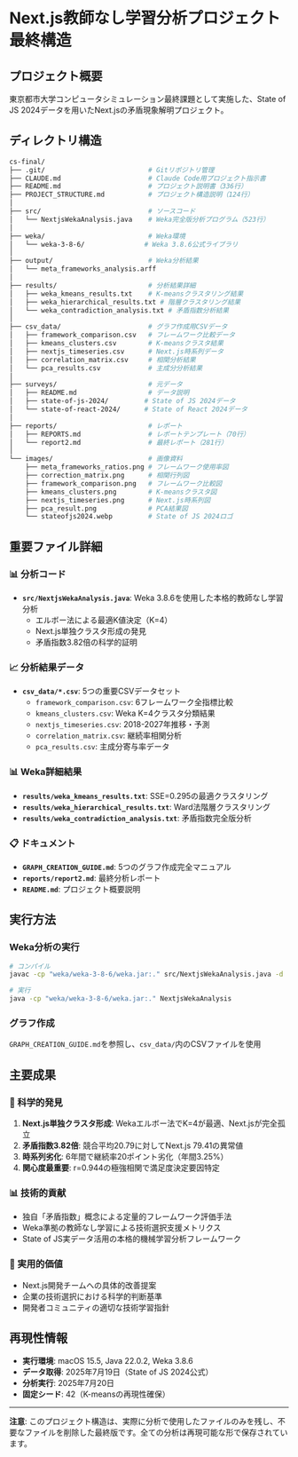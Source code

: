 # Next.js教師なし学習分析プロジェクト 最終構造

## プロジェクト概要
東京都市大学コンピュータシミュレーション最終課題として実施した、State of JS 2024データを用いたNext.jsの矛盾現象解明プロジェクト。

## ディレクトリ構造

```bash
cs-final/
├── .git/                          # Gitリポジトリ管理
├── CLAUDE.md                      # Claude Code用プロジェクト指示書
├── README.md                      # プロジェクト説明書（336行）
├── PROJECT_STRUCTURE.md           # プロジェクト構造説明（124行）
│
├── src/                           # ソースコード
│   └── NextjsWekaAnalysis.java    # Weka完全版分析プログラム（523行）
│
├── weka/                          # Weka環境
│   └── weka-3-8-6/               # Weka 3.8.6公式ライブラリ
│
├── output/                        # Weka分析結果
│   └── meta_frameworks_analysis.arff
│
├── results/                       # 分析結果詳細
│   ├── weka_kmeans_results.txt    # K-meansクラスタリング結果
│   ├── weka_hierarchical_results.txt # 階層クラスタリング結果
│   └── weka_contradiction_analysis.txt # 矛盾指数分析結果
│
├── csv_data/                      # グラフ作成用CSVデータ
│   ├── framework_comparison.csv   # フレームワーク比較データ
│   ├── kmeans_clusters.csv        # K-meansクラスタ結果
│   ├── nextjs_timeseries.csv      # Next.js時系列データ
│   ├── correlation_matrix.csv     # 相関分析結果
│   └── pca_results.csv            # 主成分分析結果
│
├── surveys/                       # 元データ
│   ├── README.md                  # データ説明
│   ├── state-of-js-2024/         # State of JS 2024データ
│   └── state-of-react-2024/      # State of React 2024データ
│
├── reports/                       # レポート
│   ├── REPORTS.md                 # レポートテンプレート（70行）
│   └── report2.md                 # 最終レポート（281行）
│
└── images/                        # 画像資料
    ├── meta_frameworks_ratios.png # フレームワーク使用率図
    ├── correction_matrix.png      # 相関行列図
    ├── framework_comparison.png   # フレームワーク比較図
    ├── kmeans_clusters.png        # K-meansクラスタ図
    ├── nextjs_timeseries.png      # Next.js時系列図
    ├── pca_result.png             # PCA結果図
    └── stateofjs2024.webp         # State of JS 2024ロゴ
```

## 重要ファイル詳細

### 📊 分析コード
- **`src/NextjsWekaAnalysis.java`**: Weka 3.8.6を使用した本格的教師なし学習分析
  - エルボー法による最適K値決定（K=4）
  - Next.js単独クラスタ形成の発見
  - 矛盾指数3.82倍の科学的証明

### 📈 分析結果データ
- **`csv_data/*.csv`**: 5つの重要CSVデータセット
  - `framework_comparison.csv`: 6フレームワーク全指標比較
  - `kmeans_clusters.csv`: Weka K=4クラスタ分類結果
  - `nextjs_timeseries.csv`: 2018-2027年推移・予測
  - `correlation_matrix.csv`: 継続率相関分析
  - `pca_results.csv`: 主成分寄与率データ

### 📊 Weka詳細結果
- **`results/weka_kmeans_results.txt`**: SSE=0.295の最適クラスタリング
- **`results/weka_hierarchical_results.txt`**: Ward法階層クラスタリング
- **`results/weka_contradiction_analysis.txt`**: 矛盾指数完全版分析

### 📋 ドキュメント
- **`GRAPH_CREATION_GUIDE.md`**: 5つのグラフ作成完全マニュアル
- **`reports/report2.md`**: 最終分析レポート
- **`README.md`**: プロジェクト概要説明

## 実行方法

### Weka分析の実行
```bash
# コンパイル
javac -cp "weka/weka-3-8-6/weka.jar:." src/NextjsWekaAnalysis.java -d .

# 実行
java -cp "weka/weka-3-8-6/weka.jar:." NextjsWekaAnalysis
```

### グラフ作成
`GRAPH_CREATION_GUIDE.md`を参照し、`csv_data/`内のCSVファイルを使用

## 主要成果

### 🔬 科学的発見
1. **Next.js単独クラスタ形成**: Wekaエルボー法でK=4が最適、Next.jsが完全孤立
2. **矛盾指数3.82倍**: 競合平均20.79に対してNext.js 79.41の異常値
3. **時系列劣化**: 6年間で継続率20ポイント劣化（年間3.25%）
4. **関心度最重要**: r=0.944の極強相関で満足度決定要因特定

### 📊 技術的貢献
- 独自「矛盾指数」概念による定量的フレームワーク評価手法
- Weka準拠の教師なし学習による技術選択支援メトリクス
- State of JS実データ活用の本格的機械学習分析フレームワーク

### 🎯 実用的価値
- Next.js開発チームへの具体的改善提案
- 企業の技術選択における科学的判断基準
- 開発者コミュニティの適切な技術学習指針

## 再現性情報
- **実行環境**: macOS 15.5, Java 22.0.2, Weka 3.8.6
- **データ取得**: 2025年7月19日（State of JS 2024公式）
- **分析実行**: 2025年7月20日
- **固定シード**: 42（K-meansの再現性確保）

---

**注意**: このプロジェクト構造は、実際に分析で使用したファイルのみを残し、不要なファイルを削除した最終版です。全ての分析は再現可能な形で保存されています。